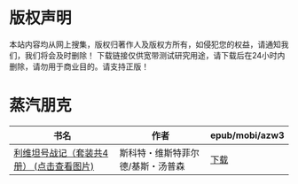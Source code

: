 # 版权声明

本站内容均从网上搜集，版权归著作人及版权方所有，如侵犯您的权益，请通知我们，我们将会及时删除！ 下载链接仅供宽带测试研究用途，请下载后在24小时内删除，请勿用于商业目的。请支持正版！

# 蒸汽朋克

| 书名 | 作者 | epub/mobi/azw3 |
| --- | --- | --- |
| [利维坦号战记（套装共4册） (点击查看图片)](https://www.dushupai.com/attachment/2024/06/06/827d1fa0e7640cdb.jpg) | 斯科特・维斯特菲尔德/基斯・汤普森 | [下载](https://url89.ctfile.com/f/31084289-1357033564-579b0d?p=8866) |
